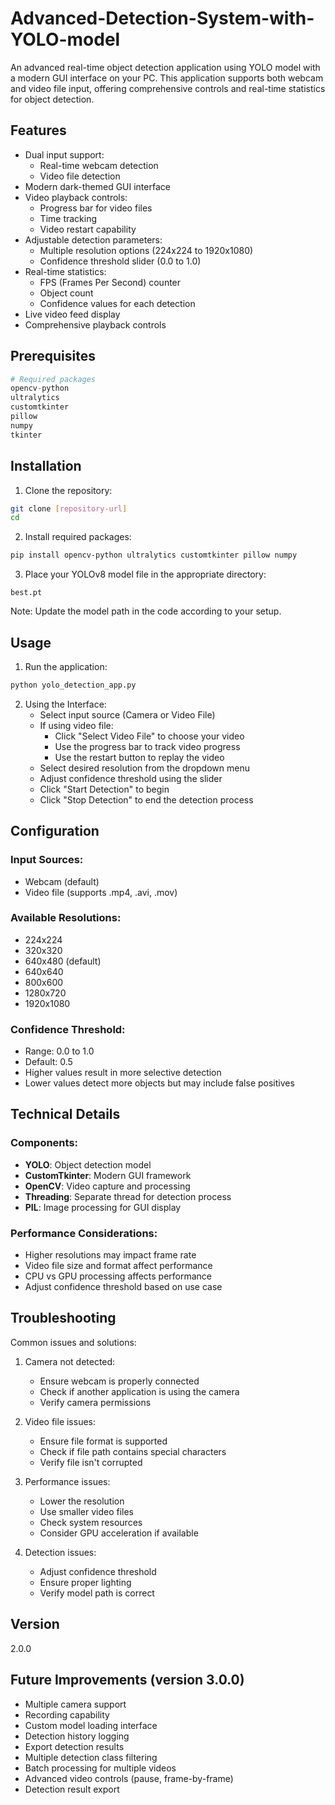 # Advanced-Detection-System-with-YOLO-model

An advanced real-time object detection application using YOLO model with a modern GUI interface on your PC. This application supports both webcam and video file input, offering comprehensive controls and real-time statistics for object detection.

## Features
- Dual input support:
  - Real-time webcam detection
  - Video file detection
- Modern dark-themed GUI interface
- Video playback controls:
  - Progress bar for video files
  - Time tracking
  - Video restart capability
- Adjustable detection parameters:
  - Multiple resolution options (224x224 to 1920x1080)
  - Confidence threshold slider (0.0 to 1.0)
- Real-time statistics:
  - FPS (Frames Per Second) counter
  - Object count
  - Confidence values for each detection
- Live video feed display
- Comprehensive playback controls

## Prerequisites
```python
# Required packages
opencv-python
ultralytics
customtkinter
pillow
numpy
tkinter
```

## Installation
1. Clone the repository:
```bash
git clone [repository-url]
cd 
```

2. Install required packages:
```bash
pip install opencv-python ultralytics customtkinter pillow numpy
```

3. Place your YOLOv8 model file in the appropriate directory:
```
best.pt
```
Note: Update the model path in the code according to your setup.

## Usage
1. Run the application:
```bash
python yolo_detection_app.py
```

2. Using the Interface:
   - Select input source (Camera or Video File)
   - If using video file:
     - Click "Select Video File" to choose your video
     - Use the progress bar to track video progress
     - Use the restart button to replay the video
   - Select desired resolution from the dropdown menu
   - Adjust confidence threshold using the slider
   - Click "Start Detection" to begin
   - Click "Stop Detection" to end the detection process

## Configuration
### Input Sources:
- Webcam (default)
- Video file (supports .mp4, .avi, .mov)

### Available Resolutions:
- 224x224
- 320x320
- 640x480 (default)
- 640x640
- 800x600
- 1280x720
- 1920x1080

### Confidence Threshold:
- Range: 0.0 to 1.0
- Default: 0.5
- Higher values result in more selective detection
- Lower values detect more objects but may include false positives

## Technical Details
### Components:
- **YOLO**: Object detection model
- **CustomTkinter**: Modern GUI framework
- **OpenCV**: Video capture and processing
- **Threading**: Separate thread for detection process
- **PIL**: Image processing for GUI display

### Performance Considerations:
- Higher resolutions may impact frame rate
- Video file size and format affect performance
- CPU vs GPU processing affects performance
- Adjust confidence threshold based on use case

## Troubleshooting
Common issues and solutions:

1. Camera not detected:
   - Ensure webcam is properly connected
   - Check if another application is using the camera
   - Verify camera permissions

2. Video file issues:
   - Ensure file format is supported
   - Check if file path contains special characters
   - Verify file isn't corrupted

3. Performance issues:
   - Lower the resolution
   - Use smaller video files
   - Check system resources
   - Consider GPU acceleration if available

4. Detection issues:
   - Adjust confidence threshold
   - Ensure proper lighting
   - Verify model path is correct

## Version
2.0.0

## Future Improvements (version 3.0.0)
- Multiple camera support
- Recording capability
- Custom model loading interface
- Detection history logging
- Export detection results
- Multiple detection class filtering
- Batch processing for multiple videos
- Advanced video controls (pause, frame-by-frame)
- Detection result export
